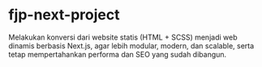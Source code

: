 # fjp-next-project
Melakukan konversi dari website statis (HTML + SCSS) menjadi web dinamis berbasis Next.js, agar lebih modular, modern, dan scalable, serta tetap mempertahankan performa dan SEO yang sudah dibangun.
